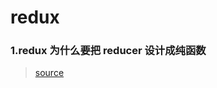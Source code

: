# redux

### 1.redux 为什么要把 reducer 设计成纯函数

> [source](https://github.com/Advanced-Frontend/Daily-Interview-Question/issues/107)
